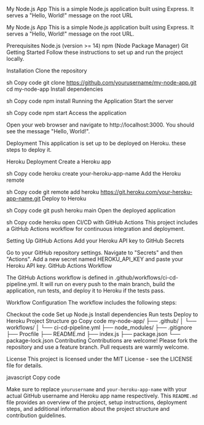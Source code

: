 My Node.js App
This is a simple Node.js application built using Express. It serves a "Hello, World!" message on the root URL

My Node.js App
This is a simple Node.js application built using Express. It serves a "Hello, World!" message on the root URL.

Prerequisites
Node.js (version >= 14)
npm (Node Package Manager)
Git
Getting Started
Follow these instructions to set up and run the project locally.

Installation
Clone the repository

sh
Copy code
git clone https://github.com/yourusername/my-node-app.git
cd my-node-app
Install dependencies

sh
Copy code
npm install
Running the Application
Start the server

sh
Copy code
npm start
Access the application

Open your web browser and navigate to http://localhost:3000. You should see the message "Hello, World!".

Deployment
This application is set up to be deployed on Heroku. these steps to deploy it.

Heroku Deployment
Create a Heroku app

sh
Copy code
heroku create your-heroku-app-name
Add the Heroku remote

sh
Copy code
git remote add heroku https://git.heroku.com/your-heroku-app-name.git
Deploy to Heroku

sh
Copy code
git push heroku main
Open the deployed application

sh
Copy code
heroku open
CI/CD with GitHub Actions
This project includes a GitHub Actions workflow for continuous integration and deployment.

Setting Up GitHub Actions
Add your Heroku API key to GitHub Secrets

Go to your GitHub repository settings.
Navigate to "Secrets" and then "Actions".
Add a new secret named HEROKU_API_KEY and paste your Heroku API key.
GitHub Actions Workflow

The GitHub Actions workflow is defined in .github/workflows/ci-cd-pipeline.yml. It will run on every push to the main branch, build the application, run tests, and deploy it to Heroku if the tests pass.

Workflow Configuration
The workflow includes the following steps:

Checkout the code
Set up Node.js
Install dependencies
Run tests
Deploy to Heroku
Project Structure
go
Copy code
my-node-app/
├── .github/
│   └── workflows/
│       └── ci-cd-pipeline.yml
├── node_modules/
├── .gitignore
├── Procfile
├── README.md
├── index.js
├── package.json
└── package-lock.json
Contributing
Contributions are welcome! Please fork the repository and use a feature branch. Pull requests are warmly welcome.

License
This project is licensed under the MIT License - see the LICENSE file for details.

javascript
Copy code

Make sure to replace `yourusername` and `your-heroku-app-name` with your actual GitHub username and Heroku app name respectively. This `README.md` file provides an overview of the project, setup instructions, deployment steps, and additional information about the project structure and contribution guidelines.





